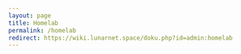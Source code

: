 ```yaml
---
layout: page
title: Homelab
permalink: /homelab
redirect: https://wiki.lunarnet.space/doku.php?id=admin:homelab
---
```

